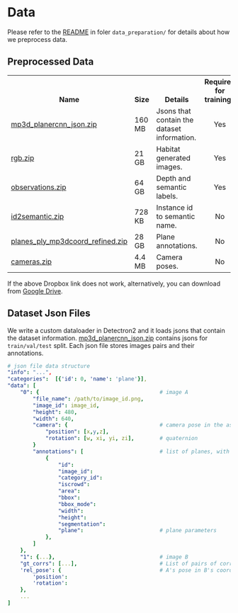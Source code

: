 Data
===========
Please refer to the [README][readme] in foler `data_preparation/` for details about how we preprocess data.


Preprocessed Data
------------------
<table><tbody>
<!-- START TABLE -->
<!-- TABLE HEADER -->
<th valign="bottom">Name</th>
<th valign="bottom">Size</th>
<th valign="bottom">Details</th>
<th valign="bottom">Required for training?</th>
<tr>
<!-- TABLE BODY -->
<td align="left"><a href="https://www.dropbox.com/s/uqkcaaoayd0me8e/mp3d_planercnn_json.zip">mp3d_planercnn_json.zip</a></td>
<td align="left">160 MB</td>
<td align="left">Jsons that contain the dataset information.</td>
<td align="center">Yes</td>
</tr>

<td align="left"><a href="https://www.dropbox.com/s/po09x0aovog9oe1/rgb.zip">rgb.zip</a></td>
<td align="left">21 GB</td>
<td align="left">Habitat generated images.</td>
<td align="center">Yes</td>
</tr>

 <tr><td align="left"><a href="https://www.dropbox.com/s/217v5in4hzp4r0o/observations.zip">observations.zip</a></a></td>
<td align="left">64 GB</td>
<td align="left">Depth and semantic labels.</td>
<td align="center">Yes</td>
</tr>

 <tr><td align="left"><a href="https://www.dropbox.com/s/1cutwfqhsx30joh/id2semantic.zip">id2semantic.zip</a></a></td>
<td align="left">728 KB</td>
<td align="left">Instance id to semantic name.</td>
<td align="center">No</td>
</tr>

 <tr><td align="left"><a href="https://www.dropbox.com/s/84ulrsk47b72nfv/planes_ply_mp3dcoord_refined.zip">planes_ply_mp3dcoord_refined.zip</a></a></td>
<td align="left">28 GB</td>
<td align="left">Plane annotations.</td>
<td align="center">No</td>
</tr>

 <tr><td align="left"><a href="https://www.dropbox.com/s/ul1v2vrlzl4voxj/cameras.zip">cameras.zip</a></a></td>
<td align="left">4.4 MB</td>
<td align="left">Camera poses.</td>
<td align="center">No</td>
</tr>

</tbody></table>
If the above Dropbox link does not work, alternatively, you can download from <a href="https://drive.google.com/drive/folders/1wfsQa7AQbZzAN3D0VbLODDX8MPtRJvuC?usp=sharing">Google Drive</a>.


Dataset Json Files
------------------
We write a custom dataloader in Detectron2 and it loads jsons that contain the dataset information.
[mp3d_planercnn_json.zip][split] contains jsons for `train/val/test` split. Each json file stores images pairs and their annotations.
```yaml
# json file data structure
"info": "...",
"categories":  [{'id': 0, 'name': 'plane'}],
"data": [
    "0": {                                      # image A
        "file_name": /path/to/image_id.png,
        "image_id": image_id,
        "height": 480,
        "width": 640,
        "camera": {                             # camera pose in the asset
            "position": [x,y,z],                
            "rotation": [w, xi, yi, zi],        # quaternion
        }
        "annotations": [                        # list of planes, with detectron2 annotations format.
            {                                   
                "id":                           
                "image_id":
                "category_id":
                "iscrowd":
                "area": 
                "bbox":
                "bbox_mode":
                "width":
                "height":
                "segmentation":
                "plane":                        # plane parameters
            },
        ]
    },
    "1": {...},                                 # image B
    "gt_corrs": [...],                          # List of pairs of corresponding plane indices
    'rel_pose': {                               # A's pose in B's coordinate frame.
        'position':
        'rotation':
    },
    ...
]
```
[readme]: ../data_preparation/README.md
[split]: https://fouheylab.eecs.umich.edu/~jinlinyi/2021/sparsePlanesICCV21/split/mp3d_planercnn_json.zip
